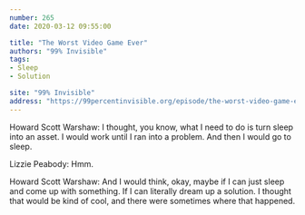 ```yaml
---
number: 265
date: 2020-03-12 09:55:00

title: "The Worst Video Game Ever"
authors: "99% Invisible"
tags:
- Sleep
- Solution

site: "99% Invisible"
address: "https://99percentinvisible.org/episode/the-worst-video-game-ever"
---
```


Howard Scott Warshaw: I thought, you know, what I need to do is turn sleep into an asset. I would work until I ran into a problem. And then I would go to sleep.

Lizzie Peabody: Hmm.

Howard Scott Warshaw: And I would think, okay, maybe if I can just sleep and come up with something. If I can literally dream up a solution. I thought that would be kind of cool, and there were sometimes where that happened.
